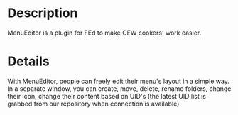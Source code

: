 # Description #

MenuEditor is a plugin for FEd to make CFW cookers' work easier.

# Details #

With MenuEditor, people can freely edit their menu's layout in a simple way.
In a separate window, you can create, move, delete, rename folders, change their icon, change their content based on UID's (the latest UID list is grabbed from our repository when connection is available).